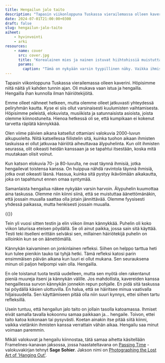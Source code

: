 ```yaml
---
title: Hengailun jalo taito
description: "Tapasin viikonloppuna Tuskassa vierailemassa olleen kaverini. Höpisimme niitä näitä yli kahden tunnin ajan. Oli mukava vaan istua ja hengailla. Hengailla ihan kunnolla ilman häiriötekijöitä."
date: 2024-07-01T21:00:00+0300
draft: false
slug: hengailun-jalo-taito
aiheet:
    - hyvinvointi
    - arki
resources:
    - name: cover
      src: cover.jpg
      title: "Korealainen mies ja nainen istuvat hiihtohissiä muistuttavalla penkillä. Nainen nojaa mieheen. Molemmilla on oma puhelin kädessä ja he keskittyvät katsomaan niitä. Kuva on mustavalkoinen."
      params:
        caption: "Tämä on nykyään varsin tyypillinen näky. Vaikka ihmiset ovat fyysisesti yhdessä, he vaikuttavat olevan henkisesti muualla. Ikään kuin he olisivat yksin samassa paikassa. Kuva: Dickson P"
---
```

Tapasin viikonloppuna Tuskassa vierailemassa olleen kaverini. Höpisimme niitä näitä yli kahden tunnin ajan. Oli mukava vaan istua ja hengailla. Hengailla ihan kunnolla ilman häiriötekijöitä.

<!--more-->

Emme olleet nähneet hetkeen, mutta olemme olleet jatkuvasti yhteydessä peliryhmän kautta. Kyse ei siis ollut varsinaisesti kuulumisten vaihtamisesta. Höpisimme peleistä, elokuvista, musiikista ja satunnaisista asioista, joista olemme kiinnostuneita. Hienoa hetkessä oli se, että kumpikaan ei kokenut tarvetta räplätä kännykkää.

Olen viime päivien aikana katsellut ottamiani valokuvia 2000-luvun alkupuolelta. Niitä katsellessa fiilistelin sitä, kuinka tuohon aikaan ihmisten taskuissa ei ollut jatkuvaa häiriötä aiheuttavaa älypuhelinta. Kun olit ihmisten seurassa, olit oikeasti heidän kanssaan ja se tapahtui itsestään, koska mitä muutakaan olisit voinut.

Kun katson elokuvia 70- ja 80-luvulta, ne ovat täynnä ihmisiä, jotka hengailevat toistensa kanssa. On huippua nähdä ravintola täynnä ihmisiä, jotka ovat oikeasti läsnä. Hassua, kuinka sitä pystyy ikävöimään aikakautta, joka on tapahtunut ennen omaa syntymää.

Samanlaista hengailua näkee nykyään varsin harvoin. Älypuhelin kuumottaa aina taskussa. Olemme niin kiinni siinä, että se muistuttaa äänettömänäkin, että jossain muualla saattaa olla jotain jännittävää. Olemme fyysisesti yhdessä paikassa, mutta henkisesti jossain muualla.

{{<cover>}}

Tein yli vuosi sitten testin ja elin viikon ilman kännykkää. Puhelin oli koko viikon laturissa eteisen pöydällä. Se oli ainut paikka, jossa sain sitä käyttää. Testi teki itselleni erittäin selväksi sen, millainen häiriötekijä puhelin on silloinkin kun se on äänettömällä.

Kännykän kaivaminen on jonkinlainen refleksi. Siihen on helppo tarttua heti kun tulee pienikin tauko tai tyhjä hetki. Tämä refleksi katosi parin ensimmäisen päivän aikana kun luuri ei ollut mukana. Sen seurauksena minun oli paljon helpompi vain olla. Hengailla.

En ole toistanut tuota testiä uudelleen, mutta sen myötä olen rakentanut pieniä muureja itseni ja kännykän välille. Jos mahdollista, kavereiden kanssa hengaillessa survon kännykän jonnekin repun pohjalle. En pidä sitä taskussa tai pöydällä käsien ulottuvilla. En halua, että se häiritsee minua vaativalla hiljaisuudella. Sen käyttämiseen pitää olla niin suuri kynnys, ettei siihen tartu refleksillä.

Usein tuntuu, että hengailun jalo taito on jollain tasolla katoamassa. Ihmiset eivät samalla tavalla kokoonnu samaa paikkaan ja... hengaile. Toivon, ettei taito katoa kokonaan tai pysyvästi. Koetan ainakin itse pitää siitä kiinni, vaikka vietänkin ihmisten kanssa verrattain vähän aikaa. Hengailu saa minut voimaan paremmin.

Mikäli valokuvat ja hengailu kiinnostaa, tätä samaa aihetta käsitellään Framelines-kanavan jaksossa, jossa haastateltavana on [Passing Time](http://sagesohier.com/passing-time-2023) -valokuvakirjan tehnyt **Sage Sohier**. Jakson nimi on [Photographing the Lost Art of 'Hanging Out'](https://www.youtube.com/watch?v=IdVPCNtDLTI).



